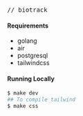 <samp>
// biotrack
</samp>

#### Requirements
+ golang
+ air
+ postgresql
+ tailwindcss

#### Running Locally

```bash
$ make dev
## To compile tailwind
$ make css
```
